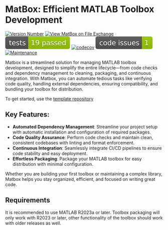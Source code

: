 # MatBox: Efficient MATLAB Toolbox Development
[![Version Number](https://img.shields.io/github/v/release/ehennestad/MatBox?label=version)](https://github.com/ehennestad/MatBox/releases/latest)
[![View MatBox on File Exchange](https://www.mathworks.com/matlabcentral/images/matlab-file-exchange.svg)](https://se.mathworks.com/matlabcentral/fileexchange/180185-matbox)
[![MATLAB Tests](.github/badges/tests.svg)](https://github.com/ehennestad/MatBox/actions/workflows/update.yml)
[![codecov](https://codecov.io/gh/ehennestad/MatBox/graph/badge.svg?token=6D7STF19X0)](https://codecov.io/gh/ehennestad/MatBox)
[![MATLAB Code Issues](.github/badges/code_issues.svg)](https://github.com/ehennestad/MatBox/security/code-scanning)
[![Maintenance](https://img.shields.io/badge/Maintained%3F-yes-green.svg)](https://gitHub.com/ehennestad/MatBox/graphs/commit-activity)

Matbox is a streamlined solution for managing MATLAB toolbox development, designed to simplify the entire lifecycle—from code checks and dependency management to cleaning, packaging, and continuous integration. With Matbox, you can automate tedious tasks like verifying code quality, handling external dependencies, ensuring compatibility, and bundling your toolbox for distribution.

To get started, use the [template repository](https://github.com/ehennestad/Matlab-Toolbox)

## Key Features:

- **Automated Dependency Management**: Streamline your project setup with automatic installation and configuration of required packages.
- **Code Quality Assurance**: Perform code checks and maintain clean, consistent codebases with linting and format enforcement.
- **Continuous Integration**: Seamlessly integrate CI/CD pipelines to ensure code stability and easy deployment.
- **Effortless Packaging**: Package your MATLAB toolbox for easy distribution with minimal configuration.

Whether you are building your first toolbox or maintaining a complex library, Matbox helps you stay organized, efficient, and focused on writing great code.

## Requirements
It is recommended to use MATLAB R2023a or later. Toolbox packaging will only work with R2023 or later, other functionality of the toolbox should work with older releases as well.

